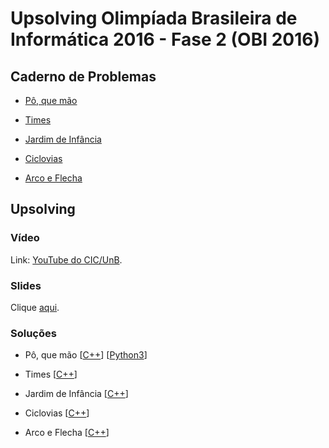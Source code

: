 # Upsolving Olimpíada Brasileira de Informática 2016 - Fase 2 (OBI 2016)

## Caderno de Problemas

- [Pô, que mão](https://olimpiada.ic.unicamp.br/pratique/pu/2016/f2/pokemon/)

- [Times](https://olimpiada.ic.unicamp.br/pratique/pu/2016/f2/times/)

- [Jardim de Infância](https://olimpiada.ic.unicamp.br/pratique/pu/2016/f2/jardim/)

- [Ciclovias](https://olimpiada.ic.unicamp.br/pratique/pu/2016/f2/ciclovias/)

- [Arco e Flecha](https://olimpiada.ic.unicamp.br/pratique/pu/2016/f2/arco-online/)

## Upsolving

### Vídeo

Link: [YouTube do CIC/UnB](https://www.youtube.com/watch?v=O4Zp-vUBOf8).

### Slides

Clique [aqui](main.pdf).

### Soluções

- Pô, que mão [[C++](https://github.com/viniciusrpb/obi2016fase2/blob/main/pokemon.cpp)] [[Python3](https://github.com/viniciusrpb/obi2016fase2/blob/main/pokepiton.py)]

- Times [[C++](https://github.com/viniciusrpb/obi2016fase2/blob/main/times.cpp)]

- Jardim de Infância [[C++](https://github.com/viniciusrpb/obi2016fase2/blob/main/jardim_infancia.cpp)]

- Ciclovias [[C++](https://github.com/viniciusrpb/obi2016fase2/blob/main/ciclovias.cpp)]

- Arco e Flecha [[C++](https://github.com/viniciusrpb/obi2016fase2/blob/main/arco_flecha.cpp)]
